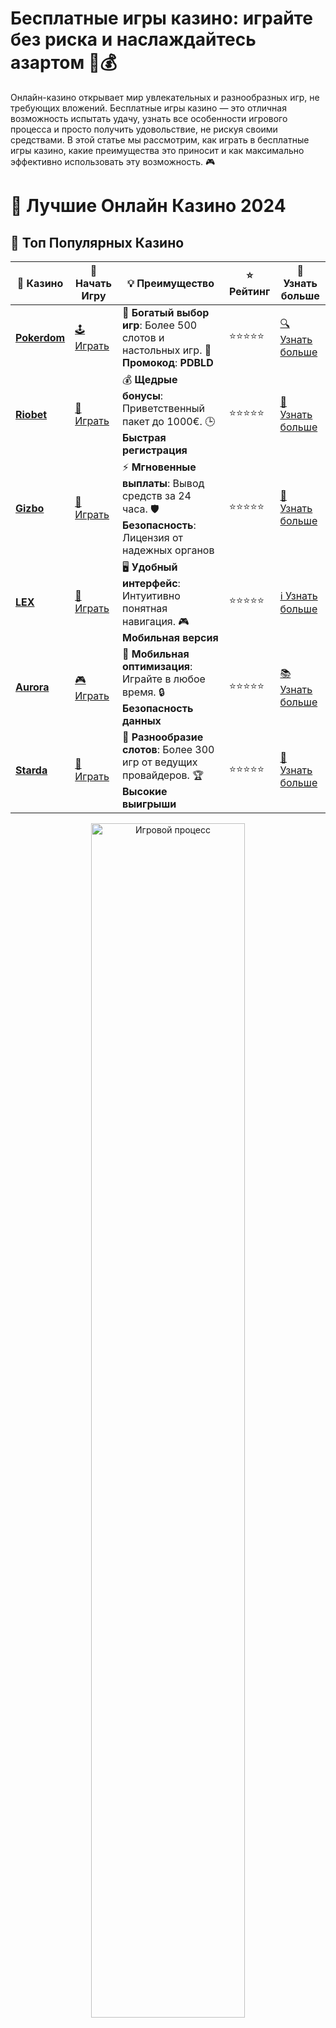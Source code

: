 # **Бесплатные игры казино: играйте без риска и наслаждайтесь азартом 🎰💰**

Онлайн-казино открывает мир увлекательных и разнообразных игр, не требующих вложений. Бесплатные игры казино — это отличная возможность испытать удачу, узнать все особенности игрового процесса и просто получить удовольствие, не рискуя своими средствами. В этой статье мы рассмотрим, как играть в бесплатные игры казино, какие преимущества это приносит и как максимально эффективно использовать эту возможность. 🎮

# 🎰 Лучшие Онлайн Казино 2024

## 🌟 Топ Популярных Казино

| 🎲 **Казино** | 🔗 **Начать Игру** | 💡 **Преимущество** | ⭐ **Рейтинг** | 🔗 **Узнать больше** |
|--------------|---------------------|---------------------|----------------|----------------------|
| [**Pokerdom**](https://brandplay.link/4k77v2yx) | [🕹️ Играть](https://brandplay.link/4k77v2yx) | 🎉 **Богатый выбор игр**: Более 500 слотов и настольных игр. 🎁 **Промокод**: **PDBLD** | ⭐⭐⭐⭐⭐ | [🔍 Узнать больше](https://brandplay.link/4k77v2yx) |
| [**Riobet**](https://brandplay.link/7xBLTPyj) | [🎰 Играть](https://brandplay.link/7xBLTPyj) | 💰 **Щедрые бонусы**: Приветственный пакет до 1000€. 🕒 **Быстрая регистрация** | ⭐⭐⭐⭐⭐ | [📖 Узнать больше](https://brandplay.link/7xBLTPyj) |
| [**Gizbo**](https://brandplay.link/bprXw4YV) | [🎲 Играть](https://brandplay.link/bprXw4YV) | ⚡ **Мгновенные выплаты**: Вывод средств за 24 часа. 🛡️ **Безопасность**: Лицензия от надежных органов | ⭐⭐⭐⭐⭐ | [📝 Узнать больше](https://brandplay.link/bprXw4YV) |
| [**LEX**](https://brandplay.link/zW4hdDFV) | [🤑 Играть](https://brandplay.link/zW4hdDFV) | 🖥️ **Удобный интерфейс**: Интуитивно понятная навигация. 🎮 **Мобильная версия** | ⭐⭐⭐⭐⭐ | [ℹ️ Узнать больше](https://brandplay.link/zW4hdDFV) |
| [**Aurora**](https://10trafic-stat2.com/click/668546556bcc6313411604bd/6766/13032/subaccount) | [🎮 Играть](https://10trafic-stat2.com/click/668546556bcc6313411604bd/6766/13032/subaccount) | 📱 **Мобильная оптимизация**: Играйте в любое время. 🔒 **Безопасность данных** | ⭐⭐⭐⭐⭐ | [📚 Узнать больше](https://10trafic-stat2.com/click/668546556bcc6313411604bd/6766/13032/subaccount) |
| [**Starda**](https://brandplay.link/fB7xwRFL) | [🎯 Играть](https://brandplay.link/fB7xwRFL) | 🎰 **Разнообразие слотов**: Более 300 игр от ведущих провайдеров. 🏆 **Высокие выигрыши** | ⭐⭐⭐⭐⭐ | [🔎 Узнать больше](https://brandplay.link/fB7xwRFL) |

<div align="center">
    <img src="https://i.pinimg.com/originals/87/9e/b9/879eb9354dd0699582408b68f2e253b2.gif" alt="Игровой процесс" width="70%">
</div>

## 💎 Лучшие Бонусы и Акции

| 🎲 **Казино** | 🔗 **Начать Игру** | 💡 **Преимущество** | ⭐ **Рейтинг** | 🔗 **Узнать больше** |
|--------------|---------------------|---------------------|----------------|----------------------|
| [**Kometa**](https://brandplay.link/8ZymQJV8) | [🎰 Играть](https://brandplay.link/8ZymQJV8) | 🎁 **Эксклюзивные бонусы**: Регулярные акции и промо. 🔄 **Программы лояльности** | ⭐⭐⭐⭐☆ | [🔍 Узнать больше](https://brandplay.link/8ZymQJV8) |
| [**R7**](https://brandplay.link/bMd3Yjsw) | [🕹️ Играть](https://brandplay.link/bMd3Yjsw) | 🕒 **Круглосуточная поддержка**: Всегда на связи. 💸 **Высокие лимиты** | ⭐⭐⭐⭐☆ | [📖 Узнать больше](https://brandplay.link/bMd3Yjsw) |
| [**7K**](https://brandplay.link/BvQyFShp) | [🎲 Играть](https://brandplay.link/BvQyFShp) | 🌟 **Эксклюзивные бонусы**: Только для VIP игроков. 🎉 **Сезонные акции** | ⭐⭐⭐⭐☆ | [📝 Узнать больше](https://brandplay.link/BvQyFShp) |
| [**Kent**](https://brandplay.link/Fv2WP3js) | [🤑 Играть](https://brandplay.link/Fv2WP3js) | 📈 **Высокий RTP**: Более 98%. 💼 **Профессиональная поддержка** | ⭐⭐⭐⭐☆ | [ℹ️ Узнать больше](https://brandplay.link/Fv2WP3js) |
| [**1Xslots**](https://brandplay.link/hSB1khtr) | [🎮 Играть](https://brandplay.link/hSB1khtr) | 🎉 **Множество акций**: Еженедельные бонусы и турниры. 🛡️ **Безопасность** | ⭐⭐⭐⭐☆ | [📚 Узнать больше](https://brandplay.link/hSB1khtr) |
| [**Gama**](https://brandplay.link/j6NMKsDz) | [🎯 Играть](https://brandplay.link/j6NMKsDz) | 🔍 **Интуитивный интерфейс**: Легкость использования. 🏅 **Престижные турниры** | ⭐⭐⭐⭐☆ | [🔎 Узнать больше](https://brandplay.link/j6NMKsDz) |

<div align="center">
    <img src="https://i.pinimg.com/originals/87/9e/b9/879eb9354dd0699582408b68f2e253b2.gif" alt="Игровой процесс" width="70%">
</div>

## 🚀 Быстрые Выигрыши и Поддержка

| 🎲 **Казино** | 🔗 **Начать Игру** | 💡 **Преимущество** | ⭐ **Рейтинг** | 🔗 **Узнать больше** |
|--------------|---------------------|---------------------|----------------|----------------------|
| [**Onion**](https://brandplay.link/zBGRVpQ9) | [🎰 Играть](https://brandplay.link/zBGRVpQ9) | 🤑 **Низкие ставки**: Идеально для начинающих. 🔄 **Быстрые выводы** | ⭐⭐⭐⭐☆ | [🔍 Узнать больше](https://brandplay.link/zBGRVpQ9) |
| [**Чемпион**](https://temon-gter.cfd/go/lRq?p80412p304504pcc44t17455) | [🕹️ Играть](https://temon-gter.cfd/go/lRq?p80412p304504pcc44t17455) | 🏅 **Лояльная программа**: Награды за активность. 🎁 **Ежемесячные бонусы** | ⭐⭐⭐⭐☆ | [📖 Узнать больше](https://temon-gter.cfd/go/lRq?p80412p304504pcc44t17455) |
| [**Vavada**](https://vavadapartner.pro/?promo=ea5c9275-6854-4505-94fc-95ab18221945-linkb2) | [🎲 Играть](https://vavadapartner.pro/?promo=ea5c9275-6854-4505-94fc-95ab18221945-linkb2) | 🚀 **Быстрая регистрация**: Начните играть мгновенно. 🔐 **Безопасные транзакции** | ⭐⭐⭐⭐☆ | [📝 Узнать больше](https://vavadapartner.pro/?promo=ea5c9275-6854-4505-94fc-95ab18221945-linkb2) |
| [**Friends**](https://gofriends.kim/linkb2) | [🤑 Играть](https://gofriends.kim/linkb2) | 🤝 **Социальные игры**: Играйте с друзьями. 🌐 **Мультиплатформенность** | ⭐⭐⭐⭐☆ | [ℹ️ Узнать больше](https://gofriends.kim/linkb2) |
| [**1WIN**](https://brandplay.link/smXVpBbG) | [🎮 Играть](https://brandplay.link/smXVpBbG) | 🏆 **Спортивные ставки**: Широкий выбор видов спорта. 💵 **Высокие коэффициенты** | ⭐⭐⭐⭐☆ | [📚 Узнать больше](https://brandplay.link/smXVpBbG) |
| [**Drip**](https://drp-ircp01.com/c07e6a3db) | [🎯 Играть](https://drp-ircp01.com/c07e6a3db) | 🌐 **Инновационные игры**: Новейшие игровые технологии. 🛡️ **Высокая безопасность** | ⭐⭐⭐⭐☆ | [🔎 Узнать больше](https://drp-ircp01.com/c07e6a3db) |
| [**JoyCasino**](https://rpc30.call2me.pro/?/ru/registration?apkpop=0&partner=p24970p3291217pc98f) | [🎰 Играть](https://rpc30.call2me.pro/?/ru/registration?apkpop=0&partner=p24970p3291217pc98f) | 🎁 **Приятные бонусы**: Ежедневные акции и подарки. 🕹️ **Разнообразие игр** | ⭐⭐⭐⭐☆ | [🔍 Узнать больше](https://rpc30.call2me.pro/?/ru/registration?apkpop=0&partner=p24970p3291217pc98f) |

<div align="center">
    <img src="https://i.pinimg.com/originals/87/9e/b9/879eb9354dd0699582408b68f2e253b2.gif" alt="Игровой процесс" width="70%">
</div>
---

✨ **Выбирайте лучшее казино для себя и наслаждайтесь игрой! Удачи!** ✨
![Бесплатные игры казино](https://i.pinimg.com/originals/a9/29/6e/a9296ea1cf6a7c20a985e593451f0323.png)

### 1. **Что такое бесплатные игры казино?** 🎰

Бесплатные игры казино — это игровые автоматы и другие азартные игры, которые доступны для игроков без необходимости делать депозит или ставить реальные деньги. Вместо этого используются виртуальные монеты или кредиты, которые позволяют вам играть без риска потерять свои средства. Бесплатные игры идеально подходят для новичков, желающих разобраться в правилах, а также для опытных игроков, которые хотят протестировать новые слоты.

### 2. **Преимущества бесплатных игр в казино 💡**

- **Без риска для бюджета**: В бесплатных играх вы не рискуете своими деньгами, но при этом получаете реальное удовольствие от игры.
- **Оценка игровых автоматов**: Бесплатные игры позволяют проверить различные автоматы, ознакомиться с их механиками и бонусными функциями.
- **Освоение стратегии**: Играя бесплатно, вы можете отточить свою стратегию, улучшить навыки и подготовиться к игре на реальные деньги.
- **Доступность на любом устройстве**: Большинство казино предлагают бесплатные игры на мобильных устройствах и ПК, что делает их доступными в любое время и в любом месте.
- **Обучение и знакомство с бонусами**: Бесплатные игры помогают вам понять, как работают бонусные раунды и фриспины, без необходимости рисковать реальными деньгами.

### 3. **Как начать играть в бесплатные игры казино?** 🎮

Чтобы начать играть в бесплатные игры казино, все, что вам нужно, это выбрать подходящее онлайн-казино, которое предлагает демо-режим. Вот несколько шагов для начала:

- **Регистрация**: Многие казино предлагают бесплатные игры сразу после регистрации, без необходимости в депозите. Просто создайте аккаунт и начните играть.
- **Выбор демо-режима**: Найдите слот, который вас интересует, и выберите демо-режим, чтобы играть без риска. В демо-режиме вам будут предоставлены виртуальные деньги для ставок.
- **Использование бонусов**: Некоторые казино предлагают бонусы, которые можно использовать для бесплатных игр, такие как фриспины или бездепозитные бонусы. Это позволит вам играть еще дольше, не рискуя своими средствами.

### 4. **Популярные бесплатные игры казино 🎰**

- **Starburst**: Один из самых популярных слотов от NetEnt, который идеально подходит для новичков. Яркие графика и увлекательный игровой процесс — все это доступно в демо-режиме.
- **Gonzo's Quest**: Слот с уникальными механиками, где вместо традиционных вращений используются лавины, что делает игру еще более захватывающей.
- **Book of Dead**: Легендарный слот с приключениями Древнего Египта, который предлагает бонусные игры и бесплатные вращения, доступные для тестирования в демо-режиме.
- **Sweet Bonanza**: Красочный слот от Pragmatic Play с возможностью выиграть большие призы благодаря бонусным раундам и множителям.
- **Mega Moolah**: Классический слот, который известен своими прогрессивными джекпотами, также доступен для бесплатной игры в некоторых казино.

### 5. **Как использовать бесплатные игры для улучшения своих навыков?** 🎯

Бесплатные игры казино — это отличная возможность для новичков узнать основы, а для опытных игроков — усовершенствовать свои стратегии. Вот несколько советов по эффективному использованию демо-режимов:

- **Изучайте особенности слотов**: Каждое казино и слот имеет свои уникальные особенности. Обратите внимание на бонусные раунды, множители и условия выигрыша.
- **Тестируйте различные стратегии**: Используйте бесплатные игры для экспериментов с разными подходами. Например, попробуйте играть с высокими ставками или наоборот — с низкими.
- **Не спешите с реальными ставками**: Бесплатные игры — это отличный способ понять, как работает слот, прежде чем начать ставить реальные деньги.

### 6. **Заключение: играйте без рисков и наслаждайтесь азартом!** 🎉

Бесплатные игры казино — это замечательная возможность для новичков и опытных игроков исследовать мир азартных игр, научиться новым стратегиям и просто хорошо провести время без риска потери собственных средств. Выбирайте демо-режимы, пробуйте различные слоты и наслаждайтесь игровым процессом! 🍀🎰
